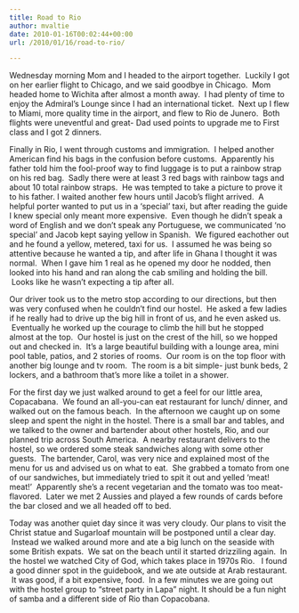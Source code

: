 ```yaml
---
title: Road to Rio
author: mvaltie
date: 2010-01-16T00:02:44+00:00
url: /2010/01/16/road-to-rio/

---
```

Wednesday morning Mom and I headed to the airport together.  Luckily I got on her earlier flight to Chicago, and we said goodbye in Chicago.  Mom headed home to Wichita after almost a month away.  I had plenty of time to enjoy the Admiral&#8217;s Lounge since I had an international ticket.  Next up I flew to Miami, more quality time in the airport, and flew to Rio de Junero.  Both flights were uneventful and great- Dad used points to upgrade me to First class and I got 2 dinners.

Finally in Rio, I went through customs and immigration.  I helped another American find his bags in the confusion before customs.  Apparently his father told him the fool-proof way to find luggage is to put a rainbow strap on his red bag.  Sadly there were at least 3 red bags with rainbow tags and about 10 total rainbow straps.  He was tempted to take a picture to prove it to his father. I waited another few hours until Jacob&#8217;s flight arrived.  A helpful porter wanted to put us in a &#8216;special&#8217; taxi, but after reading the guide I knew special only meant more expensive.  Even though he didn&#8217;t speak a word of English and we don&#8217;t speak any Portuguese, we communicated &#8216;no special&#8217; and Jacob kept saying yellow in Spanish.  We figured eachother out and he found a yellow, metered, taxi for us.  I assumed he was being so attentive because he wanted a tip, and after life in Ghana I thought it was normal.  When I gave him 1 real as he opened my door he nodded, then looked into his hand and ran along the cab smiling and holding the bill.  Looks like he wasn&#8217;t expecting a tip after all.

Our driver took us to the metro stop according to our directions, but then was very confused when he couldn&#8217;t find our hostel.  He asked a few ladies if he really had to drive up the big hill in front of us, and he even asked us.  Eventually he worked up the courage to climb the hill but he stopped almost at the top.  Our hostel is just on the crest of the hill, so we hopped out and checked in.  It&#8217;s a large beautiful building with a lounge area, mini pool table, patios, and 2 stories of rooms.  Our room is on the top floor with another big lounge and tv room.  The room is a bit simple- just bunk beds, 2 lockers, and a bathroom that&#8217;s more like a toilet in a shower.

For the first day we just walked around to get a feel for our little area, Copacabana.  We found an all-you-can eat restaurant for lunch/ dinner, and walked out on the famous beach.  In the afternoon we caught up on some sleep and spent the night in the hostel. There is a small bar and tables, and we talked to the owner and bartender about other hostels, Rio, and our planned trip across South America.  A nearby restaurant delivers to the hostel, so we ordered some steak sandwiches along with some other guests.  The bartender, Carol, was very nice and explained most of the menu for us and advised us on what to eat.  She grabbed a tomato from one of our sandwiches, but immediately tried to spit it out and yelled &#8216;meat! meat!&#8217;  Apparently she&#8217;s a recent vegetarian and the tomato was too meat-flavored.  Later we met 2 Aussies and played a few rounds of cards before the bar closed and we all headed off to bed.

Today was another quiet day since it was very cloudy. Our plans to visit the Christ statue and Sugarloaf mountain will be postponed until a clear day.  Instead we walked around more and ate a big lunch on the seaside with some British expats.  We sat on the beach until it started drizziling again.  In the hostel we watched City of God, which takes place in 1970s Rio.   I found a good dinner spot in the guidebook, and we ate outside at Arab restaurant.  It was good, if a bit expensive, food.  In a few minutes we are going out with the hostel group to &#8220;street party in Lapa&#8221; night. It should be a fun night of samba and a different side of Rio than Copacobana.